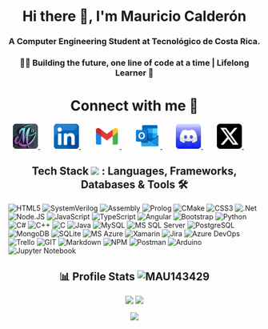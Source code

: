 <h1 align="center">Hi there 👋, I'm Mauricio Calderón</h1>
<h3 align="center">A Computer Engineering Student at Tecnológico de Costa Rica. </h3>
<h3 align="center"> 👨‍💻 Building the future, one line of code at a time | Lifelong Learner 🚀</h3>


<div id="badges">
    <h1 align="center" >Connect with me 🔗</h1>
    <p align="center">
  <!-- 🌐 Personal Website -->
  <a href="https://maucalderon.dev" target="_blank">
    <img src="https://raw.githubusercontent.com/MAU143429/MAU143429/main/assets/web.png" alt="Web" width="50" height="50" />
  </a>&nbsp;&nbsp;&nbsp;&nbsp;&nbsp;&nbsp;

  <!-- 💼 LinkedIn -->
  <a href="https://www.linkedin.com/in/mauricio-calderon-chavarria/" target="_blank"> 
    <img src="https://raw.githubusercontent.com/MAU143429/MAU143429/main/assets/linkedin.png" alt="LinkedIn" width="50" height="50" />
  </a>&nbsp;&nbsp;&nbsp;&nbsp;&nbsp;&nbsp;

  <!-- 📧 Gmail -->
  <a href="mailto:mau141226@gmail.com" target="_blank">
    <img src="https://raw.githubusercontent.com/MAU143429/MAU143429/main/assets/gmail.png" alt="Gmail" width="50" height="50" />
  </a>&nbsp;&nbsp;&nbsp;&nbsp;&nbsp;&nbsp;

  <!-- 📬 Outlook -->
  <a href="mailto:mauriciocalderonchavarria@outlook.com" target="_blank">
    <img src="https://raw.githubusercontent.com/MAU143429/MAU143429/main/assets/outlook.png" alt="Outlook" width="50" height="50" />
  </a>&nbsp;&nbsp;&nbsp;&nbsp;&nbsp;&nbsp;

  <!-- 💬 Discord -->
  <a href="https://discord.com/users/mau143429" target="_blank">
    <img src="https://raw.githubusercontent.com/MAU143429/MAU143429/main/assets/discord.png" alt="Discord" width="50" height="50" />
  </a>&nbsp;&nbsp;&nbsp;&nbsp;&nbsp;&nbsp;

  <!-- 🐦 X / Twitter -->
  <a href="https://x.com/mau1412261" target="_blank">
    <img src="https://raw.githubusercontent.com/MAU143429/MAU143429/main/assets/x.png" alt="X" width="50" height="50" />
  </a>&nbsp;&nbsp;&nbsp;&nbsp;&nbsp;&nbsp;
</p>
</div>

<h2 align="center">
   Tech Stack <img src="https://media2.giphy.com/media/QssGEmpkyEOhBCb7e1/giphy.gif?cid=ecf05e47a0n3gi1bfqntqmob8g9aid1oyj2wr3ds3mg700bl&rid=giphy.gif" width="32px" />
  : Languages, Frameworks, Databases & Tools 🛠️
</h2>

  <p align="left"> 
      <a > <img src="https://img.shields.io/badge/HTML5-E34F26?style=for-the-badge&logo=html5&logoColor=white" alt="HTML5" /> </a>
      <a> <img src="https://img.shields.io/badge/SystemVerilog-404040?style=for-the-badge&logo=verilog&logoColor=white" alt="SystemVerilog" /> </a>
      <a> <img src="https://img.shields.io/badge/Assembly-6E4C13?style=for-the-badge&logo=gnuassembly&logoColor=white" alt="Assembly" /> </a>
      <a> <img src="https://img.shields.io/badge/Prolog-742A2A?style=for-the-badge&logo=prolog&logoColor=white" alt="Prolog" /> </a>
      <a> <img src="https://img.shields.io/badge/CMake-064F8C?style=for-the-badge&logo=cmake&logoColor=white" alt="CMake" /> </a>
      <a > <img src="https://img.shields.io/badge/CSS3-1572B6?style=for-the-badge&logo=css3&logoColor=white"alt="CSS3" /> </a>
      <a > <img src="https://img.shields.io/badge/.NET-512BD4.svg?style=for-the-badge&logo=dotnet&logoColor=white"alt=".Net" /> </a>
      <a > <img src="https://img.shields.io/badge/Node.js-43853D?style=for-the-badge&logo=node.js&logoColor=white" alt="Node.JS" /> </a>
      <a > <img src="https://img.shields.io/badge/JavaScript-323330?style=for-the-badge&logo=javascript&logoColor=F7DF1E" alt="JavaScript" /> </a>
      <a > <img src="https://img.shields.io/badge/TypeScript-007ACC?style=for-the-badge&logo=typescript&logoColor=white" alt="TypeScript"/> </a>
      <a > <img src="https://img.shields.io/badge/Angular-DD0031?style=for-the-badge&logo=angular&logoColor=white" alt="Angular" /> </a>
      <a > <img src="https://img.shields.io/badge/Bootstrap-563D7C?style=for-the-badge&logo=bootstrap&logoColor=white" alt="Bootstrap"/> </a>
      <a > <img src="https://img.shields.io/badge/Python-14354C?style=for-the-badge&logo=python&logoColor=white" alt="Python" /> </a>
      <a > <img src="https://img.shields.io/badge/C%23-239120?style=for-the-badge&logo=c-sharp&logoColor=white" alt="C#" /> </a>
      <a > <img src="https://img.shields.io/badge/C%2B%2B-00599C?style=for-the-badge&logo=c%2B%2B&logoColor=white"alt="C++" /> </a>
      <a > <img src="https://img.shields.io/badge/C-00599C?style=for-the-badge&logo=c&logoColor=white" alt="C" /> </a>
      <a > <img src="https://img.shields.io/badge/Java-ED8B00?style=for-the-badge&logo=openjdk&logoColor=white" alt="Java" /> </a>
      <a > <img src="https://img.shields.io/badge/MySQL-00000F?style=for-the-badge&logo=mysql&logoColor=white" alt="MySQL" /> </a>
      <a > <img src="https://img.shields.io/badge/Microsoft%20SQL%20Server-CC2927.svg?style=for-the-badge&logo=Microsoft-SQL-Server&logoColor=white" alt="MS SQL Server" /> </a>
      <a > <img src="https://img.shields.io/badge/PostgreSQL-316192?style=for-the-badge&logo=postgresql&logoColor=white" alt="PostgreSQL" /> </a>
      <a > <img src="https://img.shields.io/badge/MongoDB-4EA94B?style=for-the-badge&logo=mongodb&logoColor=white" alt="MongoDB" /> </a>
      <a > <img src="https://img.shields.io/badge/SQLite-07405E?style=for-the-badge&logo=sqlite&logoColor=white" alt="SQLite"/> </a>
      <a > <img src="https://img.shields.io/badge/Microsoft_Azure-0089D6?style=for-the-badge&logo=microsoft-azure&logoColor=white" alt="MS Azure" /> </a>
      <a > <img src="https://img.shields.io/badge/Xamarin-3498DB?style=for-the-badge&logo=xamarin&logoColor=white" alt="Xamarin" /> </a>
      <a > <img src="https://img.shields.io/badge/Jira-0052CC?style=for-the-badge&logo=Jira&logoColor=white" alt="Jira" /> </a>
      <a > <img src="https://img.shields.io/badge/Azure%20DevOps-0078D7.svg?style=for-the-badge&logo=Azure-DevOps&logoColor=white" alt="Azure DevOps"/> </a>
      <a > <img src="https://img.shields.io/badge/Trello-0052CC?style=for-the-badge&logo=trello&logoColor=Trello" alt="Trello"/> </a>
      <a > <img src="https://img.shields.io/badge/GIT-E44C30?style=for-the-badge&logo=git&logoColor=white" alt="GIT" /> </a>
      <a > <img src="https://img.shields.io/badge/Markdown-000000?style=for-the-badge&logo=markdown&logoColor=white" alt="Markdown" /> </a>
      <a > <img src="https://img.shields.io/badge/npm-CB3837.svg?style=for-the-badge&logo=npm&logoColor=white" alt="NPM" /> </a>
      <a > <img src="https://img.shields.io/badge/Postman-FF6C37.svg?style=for-the-badge&logo=Postman&logoColor=white" alt="Postman" /> </a>
      <a > <img src="https://img.shields.io/badge/Arduino-00979D?style=for-the-badge&logo=Arduino&logoColor=white" alt="Arduino" /> </a>
      <a> <img src="https://img.shields.io/badge/Jupyter%20Notebook-F37626?style=for-the-badge&logo=jupyter&logoColor=white" alt="Jupyter Notebook" /> </a>

<div>



<h2 align="center">
    📊 Profile Stats <img src="https://komarev.com/ghpvc/?username=MAU143429" alt="MAU143429" />
</h2>

<!-- 🔥 GitHub Dashboard -->

<div align="center">

  <!-- GitHub Stats + Streak (alineados horizontalmente) -->
  <p align="center">
    <img height="200" src="https://github-readme-stats.vercel.app/api?username=MAU143429&show_icons=true&theme=tokyonight&border_radius=10" />
    <img height="200" src="https://github-readme-streak-stats.herokuapp.com/?user=MAU143429&theme=tokyonight&date_format=M%20j%5B%2C%20Y%5D&border_radius=10" />
  </p>

  <!-- Most Used Languages (ya está perfecto) -->
  <img src="https://github-readme-stats.vercel.app/api/top-langs/?username=MAU143429&layout=compact&theme=tokyonight&border_radius=10" />

</div>



